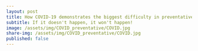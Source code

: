 ```yaml
---
layout: post
title: How COVID-19 demonstrates the biggest difficulty in preventative medicine
subtitle: If it doesn't happen, it won't happen!
image: /assets/img/COVID_preventative/COVID.jpg
share-img: /assets/img/COVID_preventative/COVID.jpg
published: false
---
```





